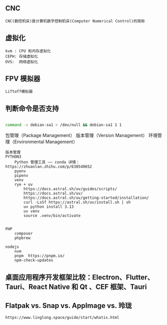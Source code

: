 ## CNC

    CNC(数控机床)是计算机数字控制机床(Computer Numerical Control)的简称

## 虚拟化

    kvm : CPU 和内存虚拟化
    CEPH: 存储虚拟化
    OVS:  网络虚拟化

## FPV 模拟器

    Liftoff模拟器

## 判断命令是否支持

```bash

command -v debian-sa1 > /dev/null && debian-sa1 1 1

```

包管理（Package Management）
版本管理（Version Management）
环境管理（Environmental Management）

```text
版本管理
PYTHON3
    Python 管理工具 —— conda 详情： https://zhuanlan.zhihu.com/p/638540652
    pyenv
    pipenv
    venv
    rye + uv
        https://docs.astral.sh/uv/guides/scripts/
        https://docs.astral.sh/uv/
        https://docs.astral.sh/uv/getting-started/installation/
        curl -LsSf https://astral.sh/uv/install.sh | sh
        uv python install 3.13
        uv venv
        source .venv/bin/activate


PHP
    composer
    phpbrew

nodejs
    nvm
    pnpm  https://pnpm.io/
    npm-check-updates

```

## 桌面应用程序开发框架比较：Electron、Flutter、Tauri、React Native 和 Qt 、CEF 框架、Tauri

## Flatpak vs. Snap vs. AppImage vs. 玲珑

    https://www.linglong.space/guide/start/whatis.html
